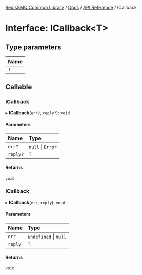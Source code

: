 [RedisSMQ Common Library](../../../README.md) / [Docs](../../README.md) / [API Reference](../README.md) / ICallback

# Interface: ICallback\<T\>

## Type parameters

| Name |
| :------ |
| `T` |

## Callable

### ICallback

▸ **ICallback**(`err?`, `reply?`): `void`

#### Parameters

| Name | Type |
| :------ | :------ |
| `err?` | ``null`` \| `Error` |
| `reply?` | `T` |

#### Returns

`void`

### ICallback

▸ **ICallback**(`err`, `reply`): `void`

#### Parameters

| Name | Type |
| :------ | :------ |
| `err` | `undefined` \| ``null`` |
| `reply` | `T` |

#### Returns

`void`

